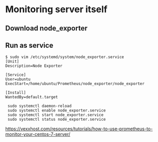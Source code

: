 # Monitoring server itself

## Download node_exporter

## Run as service

```
$ sudo vim /etc/systemd/system/node_exporter.service
[Unit]
Description=Node Exporter

[Service]
User=ubuntu
ExecStart=/home/ubuntu/Prometheus/node_exporter/node_exporter

[Install]
WantedBy=default.target
```

```
 sudo systemctl daemon-reload
 sudo systemctl enable node_exporter.service
 sudo systemctl start node_exporter.service
 sudo systemctl status node_exporter.service
```

https://vexxhost.com/resources/tutorials/how-to-use-prometheus-to-monitor-your-centos-7-server/